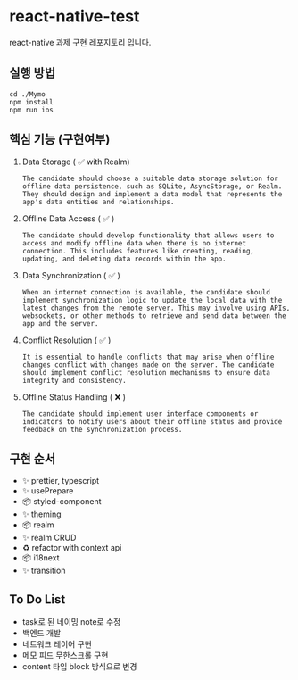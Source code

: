 # react-native-test

react-native 과제 구현 레포지토리 입니다.

## 실행 방법

```
cd ./Mymo
npm install
npm run ios
```

## 핵심 기능 (구현여부)

1. Data Storage ( ✅ with Realm)

    ```text
    The candidate should choose a suitable data storage solution for offline data persistence, such as SQLite, AsyncStorage, or Realm. They should design and implement a data model that represents the app's data entities and relationships.
    ```

2. Offline Data Access ( ✅ )

    ```text
    The candidate should develop functionality that allows users to access and modify offline data when there is no internet connection. This includes features like creating, reading, updating, and deleting data records within the app.
    ```

3. Data Synchronization ( ✅ )
    ```text
    When an internet connection is available, the candidate should implement synchronization logic to update the local data with the latest changes from the remote server. This may involve using APIs, websockets, or other methods to retrieve and send data between the app and the server.
    ```
4. Conflict Resolution ( ✅ )
    ```text
    It is essential to handle conflicts that may arise when offline changes conflict with changes made on the server. The candidate should implement conflict resolution mechanisms to ensure data integrity and consistency.
    ```
5. Offline Status Handling ( ❌ )
    ```text
    The candidate should implement user interface components or indicators to notify users about their offline status and provide feedback on the synchronization process.
    ```

## 구현 순서

-   ✨ prettier, typescript
-   ✨ usePrepare
-   📦️ styled-component
-   ✨ theming
-   📦️ realm
-   ✨ realm CRUD
-   ♻️ refactor with context api
-   📦️ i18next
-   ✨ transition

## To Do List

-   task로 된 네이밍 note로 수정
-   백엔드 개발
-   네트워크 레이어 구현
-   메모 피드 무한스크롤 구현
-   content 타입 block 방식으로 변경
